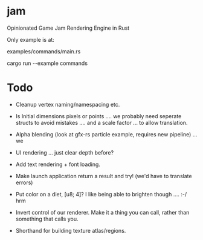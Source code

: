 # jam
Opinionated Game Jam Rendering Engine in Rust

Only example is at:

examples/commands/main.rs

cargo run --example commands

# Todo
- Cleanup vertex naming/namespacing etc.
- Is Initial dimensions pixels or points .... we probably need seperate structs to avoid mistakes .... and a scale factor ... to allow translation.

- Alpha blending (look at gfx-rs particle example, requires new pipeline) ... we 

- UI rendering ... just clear depth before?

- Add text rendering  + font loading.

- Make launch application return a result and try! (we'd have to translate errors)
- Put color on a diet, [u8; 4]? I like being able to brighten though .... :-/ hrm

- Invert control of our renderer. Make it a thing you can call, rather than something that calls you.
- Shorthand for building texture atlas/regions.

